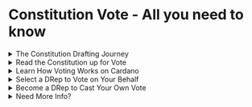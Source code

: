 # Constitution Vote - All you need to know

<details>

<summary>The Constitution Drafting Journey</summary>

In 2024, Intersect and its Cardano Civics Committee members facilitated a global community consultation process to draft the next Constitution.&#x20;

<img src="../../../.gitbook/assets/Constitution roadmap infographic (1).jpg" alt="" data-size="original">

The Cardano Civics Committee published a draft constitution as the starting point. Community members gathered in 63 different workshops to debate 15 open questions about the draft constitution.

<img src="../../../.gitbook/assets/Skjermbilde 2025-01-24 165433.png" alt="" data-size="original">

_<mark style="color:orange;">Explore the open questions debated by all those pictured above at the Global Community Workshops</mark>_ [_here._ ](https://drive.google.com/file/d/11Y6NLE_DqRIpbzUXnWuVOLQ3Zyu1ojBd/view)



Each workshop elected a Constitutional Delegate and Alternate to represent them at the Constitutional Convention.  At the convention, delegates debated and finalized the constitution text to be put on-chain for vote.  95% of the delegates approved the text.

_<mark style="color:orange;">Visit the</mark>_ [_event website_](https://cardanoconvention.com/) _<mark style="color:orange;">for the Constitutional Convention. Watch highlights, see the delegates and more.</mark>_



At the convention, the delegates acknowledged that there is still work to do. No constitution is perfect, but the Proposed Constitution is a significant improvement compared to the Interim Constitution currently in effect.  Some of the major improvements are:

* Rewritten preamble that is brief and captures the essence of the community’s values.
* 10 tenets to guide Cardano development, including an ada supply cap of 45Bn.
* A new article devoted to the Cardano Ecosystem Budget. While not locking in any specific budget process, the article sets the expectation for an annual budget, which may be one aggregate or multiple budgets overseen by one or more administrators.
* Sets certain expectations of Delegated Representatives (DReps), Stake Pool Operators (SPOs) and the Constitutional Committee (CC) as they engage in voting - Codes of Conduct with ethical guidelines and disclosure of voting in more than one role.
* Allows, but does not require, compensation for DReps and CC members.
* As approved by ada owners, CC members can be reimbursed for administrative costs.
* Additional clarity and safeguards related to the CC.
* States that the Constitution is a living document, outlining how it can be amended.

\
&#xNAN;_<mark style="color:orange;">Even with these improvements, the delegates identified critical work yet to be done. Read a summary here:</mark>_ [_Prioritized Governance Workstreams for 2025.pdf_](https://drive.google.com/file/d/1fnu39uurkQraO_tboEGvVk9kmNMO3wF3/view?usp=drive_link)

</details>

<details>

<summary>Read the Constitution up for Vote</summary>

Read the constitution text, as approved by delegates at the convention. This matches the text proposed in the on-chain Constitution governance action.

[Delegate Endorsed Cardano Constitution](delegate-endorsed-cardano-constitution/)



Translations

[_These versions_](delegate-endorsed-cardano-constitution/translations.md) _<mark style="color:orange;">of the Cardano Constitution have been translated with generous support from various community members and organizations. However, only the version that matches the on-chain hash is the official Cardano Constitution.</mark>_



If you want to better understand the background, rationale, or meaning of the text, read these explainer documents.

[Supplemental information for the Constitution text](https://drive.google.com/file/d/1-LYzFLu6G6KR-AozJ-JhPSvkAvRbyoEQ/view?usp=drive_link)

[Technical Rationale for the Cardano Blockchain Guardrails Appendix](https://docs.google.com/document/d/1FDVnDwugtA5RlgH8a-_8pWL_W-VGvMYA/edit#heading=h.nwl3m6aco3bb)

</details>

<details>

<summary>Learn How Voting Works on Cardano</summary>

The delegate approved constitution will be put on-chain as a governance action for community vote. The infographics below explain how governance actions work.

<img src="../../../.gitbook/assets/1. What is a governance action.jpeg" alt="" data-size="original">

<img src="../../../.gitbook/assets/2. Proposal and voting process.jpeg" alt="" data-size="original">

<img src="../../../.gitbook/assets/3. Types of governance actions and who votes on each.jpeg" alt="" data-size="original">

<img src="../../../.gitbook/assets/4. how votes are calculated on chain.jpeg" alt="" data-size="original">

<img src="../../../.gitbook/assets/5. how to make your voice heard without voting.jpeg" alt="" data-size="original">

</details>

<details>

<summary>Select a DRep to Vote on Your Behalf</summary>

Ada owners who do not want to actively vote on governance actions can select a DRep.

* DReps can be selected by connecting to [Gov.Tool](https://gov.tools/) with your wallet.
* Some wallets enable DRep selection natively - log into your wallet to find out.
* Intersect maintains a [list of wallets](https://docs.gov.tools/using-govtool/compatible-wallets) that support delegation. More wallets are regularly added to the list, so if your wallet is not on the list today, you can check back later or use one of the compatible wallets with your wallet's recovery phrase.
* Ada held by a third party, for example on an exchange, generally cannot be delegated to a DRep by the account holder at this point. If moved to a self-custody wallet, the options above then apply.

<img src="../../../.gitbook/assets/DRep Options.gif" alt="" data-size="original">

Many regular DReps are available to choose from. You can differentiate DReps based on their published profile, voting stances, existing ada delegation, and whether they have published a Code of Conduct or voting procedures.

For reference, here is a draft [Code of Conduct](https://github.com/IntersectMBO/drep-code-of-conduct) produced by members of the community.



\


</details>

<details>

<summary>Become a DRep to Cast Your Own Vote</summary>

Ada owners who wish to cast their own vote or to also campaign for delegation must become a DRep.

* Register as a DReps by connecting to [Gov.Tool](https://gov.tools/) with your wallet.
* Some wallets enable DRep registration natively - log into your wallet to find out.
* Intersect maintains a [list of wallets](https://docs.gov.tools/using-govtool/compatible-wallets) that support delegation. More wallets are regularly added to the list, so if your wallet is not on the list today, you can check back later or use one of the compatible wallets with your wallet's recovery phrase.
* Ada held by a third party, for example on an exchange, generally cannot be used to register a DRep at this point. If moved to a self-custody wallet, the options above then apply.



In-depth information about becoming a DRep:

\
[DRep Program English](https://drive.google.com/file/d/1DXZVp5jdofpBJoz5KyHGO7FjFshE2qu8/view?usp=drive_link)

[DRep Program  Español](https://drive.google.com/file/d/1uaGA9lMkJGaGn-o0VnTNgxvsU79D2ZrD/view?usp=drive_link)

[DRep Program French](https://drive.google.com/file/d/1kBrx6ci0Wt3Fm2CgVfD0hHd9hnKxhRxw/view?usp=drive_link)

[DRep Program Japanese](https://drive.google.com/file/d/1RE8TZQcKqeyrDiA8anbz7d84XuPIFbb-/view?usp=drive_link)

[DRep Program Portuguese](https://drive.google.com/file/d/1CNVWZYZYNM653vM1skiF85OZO_GRoTe0/view?usp=drive_link)

[DRep Program Portuguese Interactive Qs](https://drive.google.com/file/d/1_K3LQnHfpxD2PkIuQUzyZHf_fX1hYVYv/view?usp=drive_link)

\


</details>

<details>

<summary>Need More Info?</summary>

### Contact Your Delegate

The Constitutional Delegates and Alternates elected by the global community workshop participants were involved in drafting the constitution and are a great resource to answer questions. [ ](https://2024constitutionalconsultation.docs.intersectmbo.org/workshops/constitution-feedback-tool/confirmed-delegates-and-alternates)[Find your local Delegate](https://2024constitutionalconsultation.docs.intersectmbo.org/workshops/constitution-feedback-tool/confirmed-delegates-and-alternates)



### FAQs

**Does voting on the Plomin hard fork mean I’m implicitly approving the Constitution or a Cardano Budget?**\
No, they are separate votes. The Plomin Hard Fork is a technical upgrade to the Cardano blockchain, while the Cardano Constitution is a governance document. Voting for the Plomin Hard Fork enables the "Update Constitution" governance action, allowing the new Constitution to be proposed and voted on separately.



**What is the difference between the Plomin Hard Fork and the Cardano Constitution?**\
The Plomin Hard Fork is a technical upgrade to the Cardano blockchain, while the Cardano Constitution is a governance document outlining the rules and processes for managing the network. The Plomin Hard Fork enables the "Update Constitution" governance action, allowing the new Constitution to be proposed and voted on separately.



**Does the Plomin Hard Fork include the new delegate-approved Cardano Constitution?**\
No, unlike the Chang Hard Fork, the currently proposed Hard Fork does not include an updated Constitution. Rather, this Hard Fork enables the “Update Constitution” governance action, which will allow for the new Constitution to be proposed as a separate governance action.



**What version of the Cardano Constitution is being proposed?**\
The Cardano Civics Committee (CCC) has officially recommended a new Cardano Blockchain Ecosystem Constitution for on-chain ratification. The delegate-approved Constitution is available at [this link](delegate-endorsed-cardano-constitution/) with a [blake2b-256 hash](delegate-endorsed-cardano-constitution/hash.md) of 2a61e2f4b63442978140c77a70daab3961b22b12b63b13949a390c097214d1c5.



**How was this version of the Cardano Constitution developed?**\
Voted on and approved by 95% of elected Constitutional Delegates, this version reflects extensive community input gathered between July and December 2024—spanning 1,400 participants across 63 in-person workshops in 52 countries.



**Does voting for the Constitution approve a net change limit for the treasury?**\
No, although the Constitution calls for a net change limit to be defined, it leaves the specification of that limit up to the DReps via an info action.



**Does voting for the Constitution approve the Cardano Budget(s)?**\
No, although the Constitution requires Cardano Budget(s) to be created as a prerequisite for treasury withdrawals, it leaves the specification of budgets up to the DReps via info actions.



**Are the Cardano Blockchain Guardrails and Supporting Guidance Appendices part of the Constitution?**\
Yes. The Appendices are part of the Constitution with the same level of authority as the rest of the text. Appendices allowed the drafters to keep the articles concise without compromising on the technical details provided in the appendices.



**If I delegate to DRep, will my SPO delegation be removed?**\
No. Your SPO delegation will not be impacted in any way by your DRep delegation.



**If I delegate to DRep, will my staking rewards increase or decrease?**\
If you delegate to a DRep, your staking rewards amount will be unaffected and you will be able to withdraw your rewards.



**I am thinking of removing my current SPO delegation first and then delegating to DRep. Is this correct?**\
There is no need to change your SPO delegation in order to delegate to a DRep. These are independent actions.



**If I delegate to a bad DRep, will something bad happen?**\
No, there is no direct negative consequence to an ada holder that could result from their choice of delegation. DReps cast votes for on-chain governance actions using the voting power delegated to them. If you disagree with the way they’re behaving, you can select a different DRep at any time.



**I heard a rumor that staking rewards will stop if I don't delegate to DRep. Is this true?**\
You will continue to accumulate staking rewards as usual, however your ability to withdraw those staking rewards will only be enabled once you delegate to a DRep.



**How do I delegate to DRep?**\
The easiest way is to go to [Gov.Tools](https://www.govtools.com/), connect your wallet, and find a suitable DRep.



**What is the difference between a DRep and an Intersect member?**\
A DRep is an on-chain governance decision maker. Intersect members are part of an off-chain member-based organization that may provide expertise and recommendations but does not make decisions over the protocol itself.



**Why would I need to delegate to a DRep?**\
Delegating to a DRep is your way of ensuring your voice is counted in the governance of Cardano regarding important decisions that impact the protocol.

</details>

